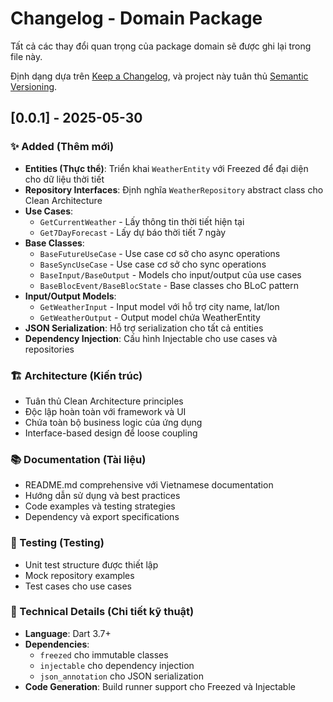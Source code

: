 # Changelog - Domain Package

Tất cả các thay đổi quan trọng của package domain sẽ được ghi lại trong file này.

Định dạng dựa trên [Keep a Changelog](https://keepachangelog.com/en/1.0.0/),
và project này tuân thủ [Semantic Versioning](https://semver.org/spec/v2.0.0.html).

## [0.0.1] - 2025-05-30

### ✨ Added (Thêm mới)
- **Entities (Thực thể)**: Triển khai `WeatherEntity` với Freezed để đại diện cho dữ liệu thời tiết
- **Repository Interfaces**: Định nghĩa `WeatherRepository` abstract class cho Clean Architecture
- **Use Cases**: 
  - `GetCurrentWeather` - Lấy thông tin thời tiết hiện tại
  - `Get7DayForecast` - Lấy dự báo thời tiết 7 ngày
- **Base Classes**: 
  - `BaseFutureUseCase` - Use case cơ sở cho async operations
  - `BaseSyncUseCase` - Use case cơ sở cho sync operations
  - `BaseInput/BaseOutput` - Models cho input/output của use cases
  - `BaseBlocEvent/BaseBlocState` - Base classes cho BLoC pattern
- **Input/Output Models**:
  - `GetWeatherInput` - Input model với hỗ trợ city name, lat/lon
  - `GetWeatherOutput` - Output model chứa WeatherEntity
- **JSON Serialization**: Hỗ trợ serialization cho tất cả entities
- **Dependency Injection**: Cấu hình Injectable cho use cases và repositories

### 🏗️ Architecture (Kiến trúc)
- Tuân thủ Clean Architecture principles
- Độc lập hoàn toàn với framework và UI
- Chứa toàn bộ business logic của ứng dụng
- Interface-based design để loose coupling

### 📚 Documentation (Tài liệu)
- README.md comprehensive với Vietnamese documentation
- Hướng dẫn sử dụng và best practices
- Code examples và testing strategies
- Dependency và export specifications

### 🧪 Testing (Testing)
- Unit test structure được thiết lập
- Mock repository examples
- Test cases cho use cases

### 🔧 Technical Details (Chi tiết kỹ thuật)
- **Language**: Dart 3.7+
- **Dependencies**: 
  - `freezed` cho immutable classes
  - `injectable` cho dependency injection
  - `json_annotation` cho JSON serialization
- **Code Generation**: Build runner support cho Freezed và Injectable

